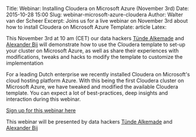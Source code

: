 Title: Webinar: Installing Cloudera on Microsoft Azure (November 3rd)
Date: 2015-10-28 15:00
Slug: webinar-microsoft-azure-cloudera
Author: Walter van der Scheer
Excerpt: Joins us for a live webinar on November 3rd about how to install Cloudera on Microsoft Azure
Template: article
Latex:

<span class="lead">This November 3rd at 10 am (CET) our data hackers [Tünde Alkemade](http://www.godatadriven.com/tunde-alkemade.html) and [Alexander Bij](http://www.godatadriven.com/alexander-bij.html) will demonstrate how to use the Cloudera template to set-up your cluster on Microsoft Azure, as well as share their experiences with modifications, tweaks and hacks to modify the template to customize the implementation </span>

For a leading Dutch enterprise we recently installed Cloudera on Microsoft's cloud hosting platform Azure. With this being the first Cloudera cluster on Microsoft Azure, we have tweaked and modified the available Cloudera template. You can expect a lot of best-practices, deep insights and interaction during this webinar.

[Sign up for this webinar here](https://info.microsoft.com/WE-Azure-WBNR-FY16-11Nov-03-Running-Cloudera-on-Azure.html?ls=Website)

This webinar will be presented by data hackers [Tünde Alkemade](http://www.godatadriven.com/tunde-alkemade.html) and [Alexander Bij](http://www.godatadriven.com/alexander-bij.html)
